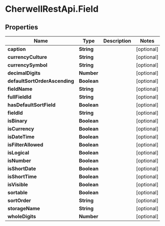 # CherwellRestApi.Field

## Properties
Name | Type | Description | Notes
------------ | ------------- | ------------- | -------------
**caption** | **String** |  | [optional] 
**currencyCulture** | **String** |  | [optional] 
**currencySymbol** | **String** |  | [optional] 
**decimalDigits** | **Number** |  | [optional] 
**defaultSortOrderAscending** | **Boolean** |  | [optional] 
**fieldName** | **String** |  | [optional] 
**fullFieldId** | **String** |  | [optional] 
**hasDefaultSortField** | **Boolean** |  | [optional] 
**fieldId** | **String** |  | [optional] 
**isBinary** | **Boolean** |  | [optional] 
**isCurrency** | **Boolean** |  | [optional] 
**isDateTime** | **Boolean** |  | [optional] 
**isFilterAllowed** | **Boolean** |  | [optional] 
**isLogical** | **Boolean** |  | [optional] 
**isNumber** | **Boolean** |  | [optional] 
**isShortDate** | **Boolean** |  | [optional] 
**isShortTime** | **Boolean** |  | [optional] 
**isVisible** | **Boolean** |  | [optional] 
**sortable** | **Boolean** |  | [optional] 
**sortOrder** | **String** |  | [optional] 
**storageName** | **String** |  | [optional] 
**wholeDigits** | **Number** |  | [optional] 


